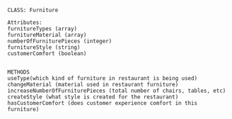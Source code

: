     CLASS: Furniture
    
    Attributes:
    furnitureTypes (array)
    furnitureMaterial (array)
    numberOfFurniturePieces (integer)
    furnitureStyle (string)
    customerComfort (boolean)


    METHODS
    useType(which kind of furniture in restaurant is being used)
    changeMaterial (material used in restaurant furniture)
    increaseNumberOfFurniturePieces (total number of chairs, tables, etc)
    createStyle (what style is created for the restaurant)
    hasCustomerComfort (does customer experience comfort in this furniture) 
